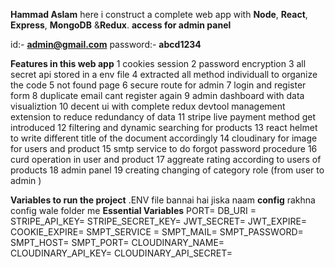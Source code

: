 **Hammad Aslam** here i construct a complete web app with **Node**, **React**, **Express**, **MongoDB** &**Redux**.
**access for admin panel**

id:- **admin@gmail.com**
password:- **abcd1234**

**Features in this web app**
1 cookies session
2 password encryption
3 all secret api stored in a env file
4 extracted all method individuall to organize the code
5 not found page
6 secure route for admin
7 login and register form
8 duplicate email cant register again
9 admin dashboard with data visualiztion
10 decent ui with complete redux devtool management extension to reduce redundancy of data
11 stripe live payment method get introduced
12 filtering and dynamic searching for products
13 react helmet to write different title of the document accordingly
14 cloudinary for image for users and product
15 smtp service to do forgot password procedure
16 curd operation in user and product
17 aggreate rating according to users of products
18 admin panel
19 creating changing of category role (from user to admin )

**Variables to run the project**
.ENV file bannai hai jiska naam **config** rakhna config wale folder me
**Essential Variables**
PORT=
DB_URI =
STRIPE_API_KEY=
STRIPE_SECRET_KEY=
JWT_SECRET=
JWT_EXPIRE=
COOKIE_EXPIRE=
SMPT_SERVICE =
SMPT_MAIL=
SMPT_PASSWORD=
SMPT_HOST=
SMPT_PORT=
CLOUDINARY_NAME=
CLOUDINARY_API_KEY=
CLOUDINARY_API_SECRET=
